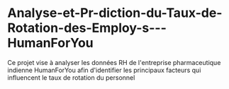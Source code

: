 # Analyse-et-Pr-diction-du-Taux-de-Rotation-des-Employ-s---HumanForYou
Ce projet vise à analyser les données RH de l'entreprise pharmaceutique indienne HumanForYou afin d'identifier les principaux facteurs qui influencent le taux de rotation du personnel
